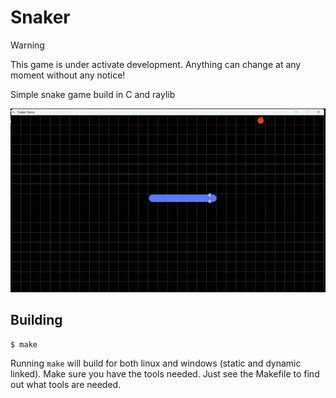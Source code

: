 # Snaker

> [!WARNING]
> This game is under activate development. Anything can change at any moment without any notice!

Simple snake game build in C and raylib

![screenshot](./screenshot.png)

## Building

```console
$ make
```

Running `make` will build for both linux and windows (static and dynamic linked).
Make sure you have the tools needed. Just see the Makefile to find out what tools are needed.
